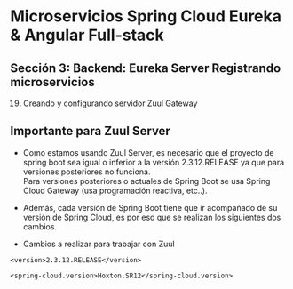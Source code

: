 # Microservicios Spring Cloud Eureka & Angular Full-stack

## Sección 3: Backend: Eureka Server Registrando microservicios
19. Creando y configurando servidor Zuul Gateway

## Importante para Zuul Server
- Como estamos usando Zuul Server, es necesario que el proyecto de spring boot sea igual o inferior a la versión 2.3.12.RELEASE
ya que para versiones posteriores no funciona.  
Para versiones posteriores o actuales de Spring Boot se usa Spring Cloud Gateway (usa programación reactiva, etc..).  

- Además, cada versión de Spring Boot tiene que ir acompañado de su versión de Spring Cloud, es por eso que se realizan los
  siguientes dos cambios.

- Cambios a realizar para trabajar con Zuul

```
<version>2.3.12.RELEASE</version>
```

```
<spring-cloud.version>Hoxton.SR12</spring-cloud.version>
```
